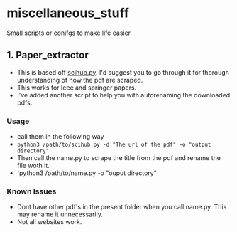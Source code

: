 # miscellaneous_stuff
Small scripts or conifgs to make life easier

## 1. Paper_extractor
  - This is based off [scihub.py](https://github.com/zaytoun/scihub.py). I'd suggest you to go through it for thorough understanding of how the pdf are scraped.
  - This works for Ieee and springer papers.
  - I've added another script to help you with autorenaming the downloaded pdfs.
### Usage
  - call them in the following way
  - `python3 /path/to/scihub.py -d "The url of the pdf" -o "output directory"`
  - Then call the name.py to scrape the title from the pdf and rename the file woth it.
  - `python3 /path/to/name.py -o "ouput directory"
### Known Issues
  - Dont have other pdf's in the present folder when you call name.py. This may rename it unnecessarily.
  - Not all websites work.
 
